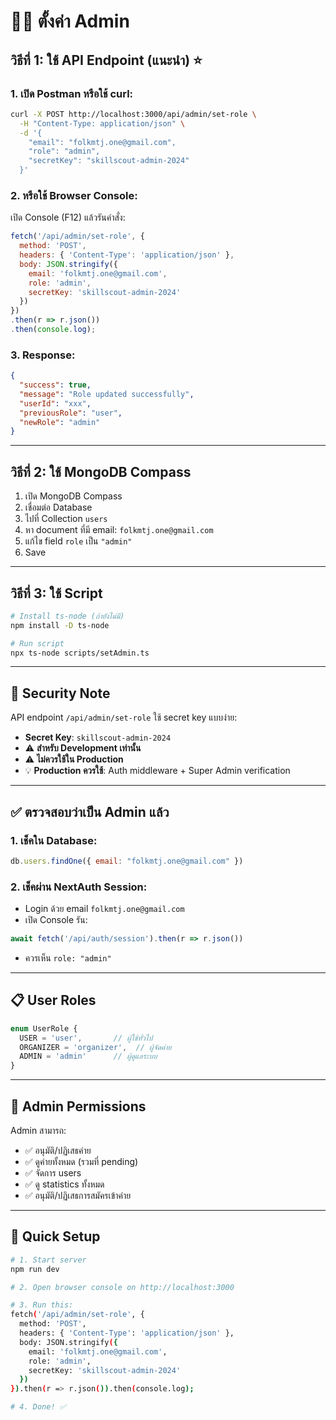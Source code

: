 # 👨‍💼 ตั้งค่า Admin

## วิธีที่ 1: ใช้ API Endpoint (แนะนำ) ⭐

### 1. เปิด Postman หรือใช้ curl:

```bash
curl -X POST http://localhost:3000/api/admin/set-role \
  -H "Content-Type: application/json" \
  -d '{
    "email": "folkmtj.one@gmail.com",
    "role": "admin",
    "secretKey": "skillscout-admin-2024"
  }'
```

### 2. หรือใช้ Browser Console:

เปิด Console (F12) แล้วรันคำสั่ง:

```javascript
fetch('/api/admin/set-role', {
  method: 'POST',
  headers: { 'Content-Type': 'application/json' },
  body: JSON.stringify({
    email: 'folkmtj.one@gmail.com',
    role: 'admin',
    secretKey: 'skillscout-admin-2024'
  })
})
.then(r => r.json())
.then(console.log);
```

### 3. Response:

```json
{
  "success": true,
  "message": "Role updated successfully",
  "userId": "xxx",
  "previousRole": "user",
  "newRole": "admin"
}
```

---

## วิธีที่ 2: ใช้ MongoDB Compass

1. เปิด MongoDB Compass
2. เชื่อมต่อ Database
3. ไปที่ Collection `users`
4. หา document ที่มี email: `folkmtj.one@gmail.com`
5. แก้ไข field `role` เป็น `"admin"`
6. Save

---

## วิธีที่ 3: ใช้ Script

```bash
# Install ts-node (ถ้ายังไม่มี)
npm install -D ts-node

# Run script
npx ts-node scripts/setAdmin.ts
```

---

## 🔐 Security Note

API endpoint `/api/admin/set-role` ใช้ secret key แบบง่าย:
- **Secret Key**: `skillscout-admin-2024`
- ⚠️ **สำหรับ Development เท่านั้น**
- ⚠️ **ไม่ควรใช้ใน Production**
- 💡 **Production ควรใช้**: Auth middleware + Super Admin verification

---

## ✅ ตรวจสอบว่าเป็น Admin แล้ว

### 1. เช็คใน Database:
```javascript
db.users.findOne({ email: "folkmtj.one@gmail.com" })
```

### 2. เช็คผ่าน NextAuth Session:
- Login ด้วย email `folkmtj.one@gmail.com`
- เปิด Console รัน:
```javascript
await fetch('/api/auth/session').then(r => r.json())
```
- ควรเห็น `role: "admin"`

---

## 📋 User Roles

```typescript
enum UserRole {
  USER = 'user',       // ผู้ใช้ทั่วไป
  ORGANIZER = 'organizer',  // ผู้จัดค่าย
  ADMIN = 'admin'      // ผู้ดูแลระบบ
}
```

---

## 🎯 Admin Permissions

Admin สามารถ:
- ✅ อนุมัติ/ปฏิเสธค่าย
- ✅ ดูค่ายทั้งหมด (รวมที่ pending)
- ✅ จัดการ users
- ✅ ดู statistics ทั้งหมด
- ✅ อนุมัติ/ปฏิเสธการสมัครเข้าค่าย

---

## 🚀 Quick Setup

```bash
# 1. Start server
npm run dev

# 2. Open browser console on http://localhost:3000

# 3. Run this:
fetch('/api/admin/set-role', {
  method: 'POST',
  headers: { 'Content-Type': 'application/json' },
  body: JSON.stringify({
    email: 'folkmtj.one@gmail.com',
    role: 'admin',
    secretKey: 'skillscout-admin-2024'
  })
}).then(r => r.json()).then(console.log);

# 4. Done! ✅
```
